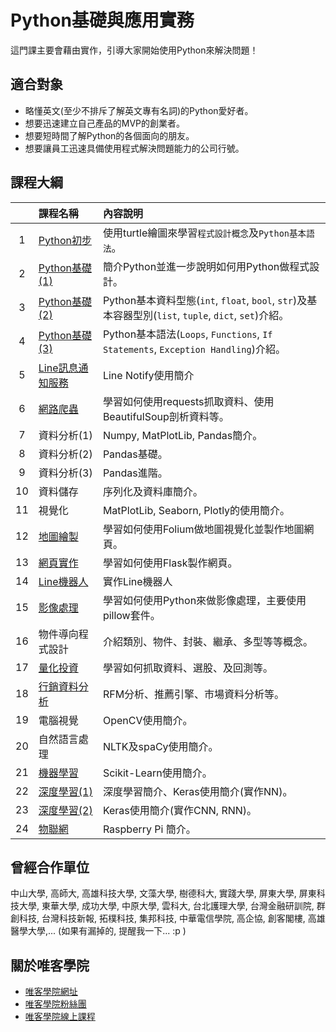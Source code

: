 # Python基礎與應用實務

這門課主要會藉由實作，引導大家開始使用Python來解決問題！

## 適合對象

* 略懂英文(至少不排斥了解英文專有名詞)的Python愛好者。
* 想要迅速建立自己產品的MVP的創業者。
* 想要短時間了解Python的各個面向的朋友。
* 想要讓員工迅速具備使用程式解決問題能力的公司行號。

## 課程大綱

||課程名稱|內容說明|
|:-:|:--|:--|
|1|[Python初步](https://github.com/victorgau/khpy_python_beginners)|使用turtle繪圖來學習`程式設計概念`及`Python基本語法`。|
|2|[Python基礎(1)](https://github.com/victorgau/khpy_python_basics)|簡介Python並進一步說明如何用Python做程式設計。|
|3|[Python基礎(2)](https://github.com/victorgau/khpy_python_basics)|Python基本資料型態(`int`, `float`, `bool`, `str`)及基本容器型別(`list`, `tuple`, `dict`, `set`)介紹。|
|4|[Python基礎(3)](https://github.com/victorgau/khpy_python_basics)|Python基本語法(`Loops`, `Functions`, `If Statements`, `Exception Handling`)介紹。|
|5|[Line訊息通知服務](https://github.com/victorgau/khpy_linenotify_intro)|Line Notify使用簡介|
|6|[網路爬蟲](https://github.com/victorgau/khpy_web_crawler_intro)|學習如何使用requests抓取資料、使用BeautifulSoup剖析資料等。|
|7|資料分析(1)|Numpy, MatPlotLib, Pandas簡介。|
|8|資料分析(2)|Pandas基礎。|
|9|資料分析(3)|Pandas進階。|
|10|資料儲存|序列化及資料庫簡介。|
|11|視覺化|MatPlotLib, Seaborn, Plotly的使用簡介。|
|12|[地圖繪製](https://github.com/victorgau/khpy_folium_intro)|學習如何使用Folium做地圖視覺化並製作地圖網頁。|
|13|[網頁實作](https://github.com/victorgau/khpy_flask_intro)|學習如何使用Flask製作網頁。|
|14|[Line機器人](https://github.com/victorgau/khpy_linebot_intro)|實作Line機器人|
|15|[影像處理](https://github.com/victorgau/khpy_image_processing_intro)|學習如何使用Python來做影像處理，主要使用pillow套件。|
|16|物件導向程式設計|介紹類別、物件、封裝、繼承、多型等等概念。|
|17|[量化投資](https://github.com/victorgau/khpy_quant_intro)|學習如何抓取資料、選股、及回測等。|
|18|[行銷資料分析](https://github.com/victorgau/khpy_marketing_analytics_intro)|RFM分析、推薦引擎、市場資料分析等。|
|19|電腦視覺|OpenCV使用簡介。|
|20|自然語言處理|NLTK及spaCy使用簡介。|
|21|[機器學習](https://github.com/victorgau/khpy_sklearn_intro)|Scikit-Learn使用簡介。|
|22|[深度學習(1)](https://github.com/victorgau/khpy_keras_intro)|深度學習簡介、Keras使用簡介(實作NN)。|
|23|[深度學習(2)](https://github.com/victorgau/khpy_keras_intro)|Keras使用簡介(實作CNN, RNN)。|
|24|[物聯網](https://github.com/victorgau/khpy_rpi_intro)|Raspberry Pi 簡介。|

## 曾經合作單位

中山大學, 高師大, 高雄科技大學, 文藻大學, 樹德科大, 實踐大學, 屏東大學, 屏東科技大學, 東華大學, 成功大學, 中原大學, 雲科大, 台北護理大學, 台灣金融研訓院, 群創科技, 台灣科技新報, 拓樸科技, 集邦科技, 中華電信學院, 高企協, 創客閣樓, 高雄醫學大學,... (如果有漏掉的, 提醒我一下... :p )

## 關於唯客學院

* [唯客學院網址](http://www.vcdemy.com)
* [唯客學院粉絲團](https://www.facebook.com/KHPYAcademy/)
* [唯客學院線上課程](https://khpy.teachable.com)
